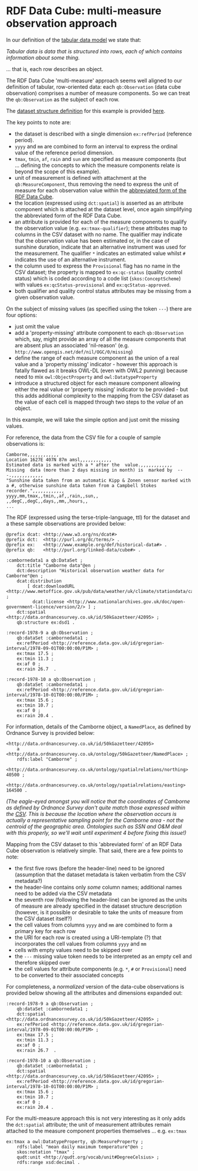 # RDF Data Cube: multi-measure observation approach #

In our definition of the [tabular data model][tabular-data-model] we state that:

_Tabular data is data that is structured into rows, each of which contains information about some thing._

... that is, each row describes an object. 

[tabular-data-model]: http://www.w3.org/TR/tabular-data-model/

The RDF Data Cube 'multi-measure' approach seems well aligned to our definition of tabular, row-oriented data: each `qb:Observation` (data cube observation) comprises a number of measure components. So we can treat the `qb:Observation` as the subject of each row.

The [dataset structure definition][dsd] for this example is provided [here](data-structure-definition.ttl).

[dsd]: http://www.w3.org/TR/vocab-data-cube/#dsd

The key points to note are:
- the dataset is described with a single dimension `ex:refPeriod` (reference period).
- `yyyy` and `mm` are combined to form an interval to express the ordinal value of the reference period dimension.
- `tmax`, `tmin`, `af`, `rain` and `sun` are specified as measure components (but ... defining the concepts to which the measure components relate is beyond the scope of this example). 
- unit of measurement is defined with attachment at the `qb:MeasureComponent`, thus removing the need to express the unit of measure for each observation value within the [abbreviated form of the RDF Data Cube][qb-abbrev].
- the location (expressed using `dct:spatial`) is asserted as an attribute component which is attached at the dataset level, once again simplifying the abbreviated form of the RDF Data Cube.
- an attribute is provided for each of the measure components to qualify the observation value (e.g. `ex:tmax-qualifier`); these attributes map to columns in the CSV dataset with no name. The qualifier may indicate that the observation value has been estimated or, in the case of sunshine duration, indicate that an alternative instrument was used for the measurement. The qualifier `*` indicates an estimated value whilst `#` indicates the use of an alternative instrument.
- the column used to express the `Provisional` flag has no name in the CSV dataset; the property is mapped to `ex:qc-status` (quality control status) which is coded according to a code list (`skos:ConceptScheme`) with values `ex:qcStatus-provisional` and  `ex:qcStatus-approved`.
- both qualifier and quality control status attributes may be missing from a given observation value.

[qb-abbrev]: http://www.w3.org/TR/vocab-data-cube/#normalize 

On the subject of missing values (as specified using the token `---`) there are four options:
- just omit the value
- add a 'property-missing' attribute component to each `qb:Observation` which, say, might provide an array of all the measure components that are absent plus an associated 'nil-reason' (e.g. `http://www.opengis.net/def/nil/OGC/0/missing`)
- define the range of each measure component as the union of a real value and a 'property missing' indicator - however this approach is fatally flawed as it breaks OWL-DL (even with OWL2 punning) because need to mix `owl:ObjectProperty` and `owl:DatatypeProperty` 
- introduce a structured object for each measure component allowing either the real value or 'property missing' indicator to be provided - but this adds additional complexity to the mapping from the CSV dataset as the value of each cell is mapped through two steps to the _value_ of an object.

In this example, we will take the simple option and just omit the missing values.

For reference, the data from the CSV file for a couple of sample observations is:

```
Camborne,,,,,,,,,,,,
Location 1627E 407N 87m amsl,,,,,,,,,,,,
Estimated data is marked with a * after the  value.,,,,,,,,,,,,
Missing  data (more than 2 days missing in month) is  marked by  ---.,,,,,,,,,,,,
"Sunshine data taken from an automatic Kipp & Zonen sensor marked with a #, otherwise sunshine data taken from a Campbell Stokes recorder.",,,,,,,,,,,,
yyyy,mm,tmax,,tmin,,af,,rain,,sun,,
,,degC,,degC,,days,,mm,,hours,,
...
```

The RDF (expressed using the terse-triple-language, ttl) for the dataset and a these sample observations are provided below:

```
@prefix dcat: <http://www.w3.org/ns/dcat#>
@prefix dct:  <http://purl.org/dc/terms/> .
@prefix ex:   <http://www.example.org/def/historical-data#> .
@prefix qb:   <http://purl.org/linked-data/cube#> .

:cambornedata1 a qb:DataSet ;
    dct:title "Camborne data"@en ;
    dct:description "Historical observation weather data for Camborne"@en ;
    dcat:distribution 
        [ dcat:downloadURL <http://www.metoffice.gov.uk/pub/data/weather/uk/climate/stationdata/cambornedata.txt> ; 
          dcat:license <http://www.nationalarchives.gov.uk/doc/open-government-licence/version/2/> ] ;
    dct:spatial <http://data.ordnancesurvey.co.uk/id/50kGazetteer/42095> ;
    qb:structure ex:dsd1 .

:record-1978-9 a qb:Observation ;
    qb:dataSet :cambornedata1 ;
    ex:refPeriod <http://reference.data.gov.uk/id/gregorian-interval/1978-09-01T00:00:00/P1M> ;
    ex:tmax 17.5 ;
    ex:tmin 11.3 ;
    ex:af 0 ;
    ex:rain 26.7  .

:record-1978-10 a qb:Observation ;
    qb:dataSet :cambornedata1 ;
    ex:refPeriod <http://reference.data.gov.uk/id/gregorian-interval/1978-10-01T00:00:00/P1M> ;
    ex:tmax 15.6 ;
    ex:tmin 10.7 ;
    ex:af 0 ;
    ex:rain 20.4 .
```

For information, details of the Camborne object, a `NamedPlace`, as defined by Ordnance Survey is provided below:

```
<http://data.ordnancesurvey.co.uk/id/50kGazetteer/42095> 
    a <http://data.ordnancesurvey.co.uk/ontology/50kGazetteer/NamedPlace> ;
    rdfs:label "Camborne" ;
    <http://data.ordnancesurvey.co.uk/ontology/spatialrelations/northing> 40500 ;
    <http://data.ordnancesurvey.co.uk/ontology/spatialrelations/easting> 164500 .
``` 

_(The eagle-eyed amongst you will notice that the coordinates of Camborne as defined by Ordnance Survey don't quite match those expressed within the [CSV](../cambornedata.csv). This is because the location where the observation occurs is actually a representative sampling point for the Camborne area - not the centroid of the geographic area. Ontologies such as SSN and O&M deal with this properly, so we'll wait until experiment 4 before fixing this issue!)_

Mapping from the CSV dataset to this 'abbreviated form' of an RDF Data Cube observation is relatively simple. That said, there are a few points to note:
- the first five rows (before the header-line) need to be ignored (assumption that the dataset metadata is taken verbatim from the CSV metadata?)
- the header-line contains only _some_ column names; additional names need to be added via the CSV metadata
- the seventh row (following the header-line) can be ignored as the units of measure are already specified in the dataset structure description (however, is it possible or desirable to take the units of measure from the CSV dataset itself?)
- the cell values from columns `yyyy` and `mm` are combined to form a primary key for each row
- the URI for each row is created using a URI-template (?) that incorporates the cell values from columns `yyyy` and `mm`
- cells with empty values need to be skipped over
- the `---` missing value token needs to be interpreted as an empty cell and therefore skipped over 
- the cell values for attribute components (e.g. `*`, `#` or `Provisional`) need to be converted to their associated concepts

For completeness, a _normalized_ version of the data-cube observations is provided below showing all the attributes and dimensions expanded out:

```
:record-1978-9 a qb:Observation ;
    qb:dataSet :cambornedata1 ;
    dct:spatial <http://data.ordnancesurvey.co.uk/id/50kGazetteer/42095> ;
    ex:refPeriod <http://reference.data.gov.uk/id/gregorian-interval/1978-09-01T00:00:00/P1M> ;
    ex:tmax 17.5 ;
    ex:tmin 11.3 ;
    ex:af 0 ;
    ex:rain 26.7  .

:record-1978-10 a qb:Observation ;
    qb:dataSet :cambornedata1 ;
    dct:spatial <http://data.ordnancesurvey.co.uk/id/50kGazetteer/42095> ;
    ex:refPeriod <http://reference.data.gov.uk/id/gregorian-interval/1978-10-01T00:00:00/P1M> ;
    ex:tmax 15.6 ;
    ex:tmin 10.7 ;
    ex:af 0 ;
    ex:rain 20.4 .
```

For the multi-measure approach this is not very interesting as it only adds the `dct:spatial` attribute; the unit of measurement attributes remain attached to the measure component properties themselves ... e.g. `ex:tmax`

```
ex:tmax a owl:DatatypeProperty, qb:MeasureProperty ;
	rdfs:label "mean daily maximum temperature"@en ;
	skos:notation "tmax" ;
	qudt:unit <http://qudt.org/vocab/unit#DegreeCelsius> ;
	rdfs:range xsd:decimal .
```